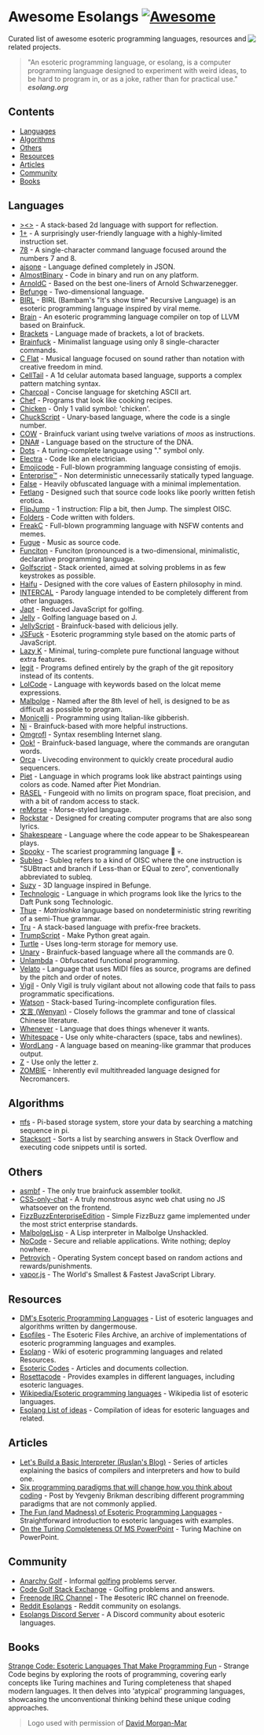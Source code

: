# Awesome Esolangs [![Awesome](https://awesome.re/badge.svg)](https://awesome.re)

<img src="logo_piet.png" align="right">

Curated list of awesome esoteric programming languages, resources and related projects.


> "An esoteric programming language, or esolang, is a computer programming language designed to experiment with weird ideas, to be hard to program in, or as a joke, rather than for practical use."  
> ***esolang.org***


## Contents
* [Languages](#languages)
* [Algorithms](#algorithms)
* [Others](#others)
* [Resources](#resources)
* [Articles](#articles)
* [Community](#community)
* [Books](#books)


## Languages

* [><>](https://esolangs.org/wiki/fish) - A stack-based 2d language with support for reflection.
* [1+](https://esolangs.org/wiki/1%2B) - A surprisingly user-friendly language with a highly-limited instruction set.
* [78](https://github.com/oatmealine/78) - A single-character command language focused around the numbers 7 and 8.
* [ajsone](https://www.quaxio.com/ajsone) - Language defined completely in JSON.
* [AlmostBinary](https://github.com/wsdt/AlmostBinary) - Code in binary and run on any platform.
* [ArnoldC](http://lhartikk.github.io/ArnoldC) - Based on the best one-liners of Arnold Schwarzenegger.
* [Befunge](https://esolangs.org/wiki/Befunge) - Two-dimensional language.
* [BIRL](https://esolangs.org/wiki/BIRL) - BIRL (Bambam's "It's show time" Recursive Language) is an esoteric programming language inspired by viral meme.
* [Brain](https://github.com/brain-labs/brain) - An esoteric programming language compiler on top of LLVM based on Brainfuck.
* [Brackets](https://github.com/kvbc/brackets) - Language made of brackets, a lot of brackets.
* [Brainfuck](https://esolangs.org/wiki/Brainfuck) - Minimalist language using only 8 single-character commands.
* [C Flat](https://github.com/NicksterSand/Cflat) - Musical language focused on sound rather than notation with creative freedom in mind.
* [CellTail](https://github.com/mousetail/celltail) - A 1d celular automata based language, supports a complex pattern matching syntax.
* [Charcoal](https://github.com/somebody1234/Charcoal) - Concise language for sketching ASCII art.
* [Chef](http://www.dangermouse.net/esoteric/chef.html) - Programs that look like cooking recipes.
* [Chicken](https://esolangs.org/wiki/Chicken) - Only 1 valid symbol: 'chicken'.
* [ChuckScript](https://github.com/angrykoala/chuckscript) - Unary-based language, where the code is a single number.
* [COW](https://esolangs.org/wiki/COW) - Brainfuck variant using twelve variations of *moos* as instructions.
* [DNA#](https://esolangs.org/wiki/DNA-Sharp) - Language based on the structure of the DNA.
* [Dots](https://github.com/josconno/dots) - A turing-complete language using "." symbol only.
* [Electra](https://github.com/DolphyWind/Electra-Lang) - Code like an electrician.
* [Emojicode](http://www.emojicode.org) - Full-blown programming language consisting of emojis.
* [Enterprise™](https://github.com/joaomilho/Enterprise) - Non deterministic unnecessarily statically typed language.
* [False](http://strlen.com/false-language) - Heavily obfuscated language with a minimal implementation.
* [Fetlang](https://github.com/Property404/fetlang) - Designed such that source code looks like poorly written fetish erotica.
* [FlipJump](https://github.com/tomhea/flip-jump) - 1 instruction: Flip a bit, then Jump. The simplest OISC.
* [Folders](https://github.com/rottytooth/Folders) - Code written with folders.
* [FreakC](https://github.com/FreakC-Foundation/FreakC) - Full-blown programming language with NSFW contents and memes.
* [Fugue](https://esolangs.org/wiki/Fugue) - Music as source code.
* [Funciton](https://esolangs.org/wiki/Funciton) - Funciton (pronounced is a two-dimensional, minimalistic, declarative programming language.
* [Golfscript](http://www.golfscript.com/golfscript) - Stack oriented, aimed at solving problems in as few keystrokes as possible.
* [Haifu](http://www.dangermouse.net/esoteric/haifu.html) - Designed with the core values of Eastern philosophy in mind.
* [INTERCAL](http://www.catb.org/~esr/intercal) - Parody language intended to be completely different from other languages.
* [Japt](https://github.com/ETHproductions/japt) - Reduced JavaScript for golfing.
* [Jelly](https://github.com/DennisMitchell/jellylanguage) - Golfing language based on J.
* [JellyScript](https://github.com/nguyenphuminh/Jellyscript) - Brainfuck-based with delicious jelly.
* [JSFuck](https://github.com/aemkei/jsfuck) - Esoteric programming style based on the atomic parts of JavaScript.
* [Lazy K](https://tromp.github.io/cl/lazy-k.html) - Minimal, turing-complete pure functional language without extra features.
* [legit](https://morr.cc/legit) - Programs defined entirely by the graph of the git repository instead of its contents.
* [LolCode](http://lolcode.org) - Language with keywords based on the lolcat meme expressions.
* [Malbolge](https://esolangs.org/wiki/Malbolge) - Named after the 8th level of hell, is designed to be as difficult as possible to program.
* [Monicelli](https://github.com/esseks/monicelli) - Programming using Italian-like gibberish.
* [Ni](https://github.com/DeybisMelendez/ni) - Brainfuck-based with more helpful instructions.
* [Omgrofl](https://esolangs.org/wiki/Omgrofl) - Syntax resembling Internet slang.
* [Ook!](http://www.dangermouse.net/esoteric/ook.html) - Brainfuck-based language, where the commands are orangutan words.
* [Orca](https://hundredrabbits.itch.io/orca) - Livecoding environment to quickly create procedural audio sequencers.
* [Piet](http://www.dangermouse.net/esoteric/piet.html) -  Language in which programs look like abstract paintings using colors as code. Named after Piet Mondrian.
* [RASEL](https://github.com/Nakilon/rasel) - Fungeoid with no limits on program space, float precision, and with a bit of random access to stack.
* [reMorse](http://esolangs.org/wiki/reMorse) - Morse-styled language.
* [Rockstar](https://github.com/dylanbeattie/rockstar) - Designed for creating computer programs that are also song lyrics.
* [Shakespeare](http://shakespearelang.sourceforge.net) - Language where the code appear to be Shakespearean plays.
* [Spooky](https://spookylang.com) - The scariest programming language  :jack_o_lantern: :skull:.
* [Subleq](https://esolangs.org/wiki/Subleq) - Subleq refers to a kind of OISC where the one instruction is "SUBtract and branch if Less-than or EQual to zero", conventionally abbreviated to subleq.
* [Suzy](https://github.com/gvx/suzy) - 3D language inspired in Befunge.
* [Technologic](https://esolangs.org/wiki/Technologic) - Language in which programs look like the lyrics to the Daft Punk song Technologic.
* [Thue](https://github.com/jcolag/Thue) - *Matrioshka* language based on nondeterministic string rewriting of a semi-Thue grammar.
* [Tru](https://github.com/sungwoncho/tru) - A stack-based language with prefix-free brackets.
* [TrumpScript](https://github.com/samshadwell/TrumpScript) - Make Python great again.
* [Turtle](https://github.com/TypeMonkey/Turtle) - Uses long-term storage for memory use.
* [Unary](https://esolangs.org/wiki/Unary) - Brainfuck-based language where all the commands are 0.
* [Unlambda](http://www.madore.org/~david/programs/unlambda) - Obfuscated functional programming.
* [Velato](http://velato.net) - Language that uses MIDI files as source, programs are defined by the pitch and order of notes.
* [Vigil](https://github.com/munificent/vigil) - Only Vigil is truly vigilant about not allowing code that fails to pass programmatic specifications.
* [Watson](https://github.com/genkami/watson) - Stack-based Turing-incomplete configuration files.
* [文言 (Wenyan)](http://wenyan-lang.lingdong.works) - Closely follows the grammar and tone of classical Chinese literature.
* [Whenever](http://www.dangermouse.net/esoteric/whenever.html) - Language that does things whenever it wants.
* [Whitespace](http://web.archive.org/web/20150623025348/http://compsoc.dur.ac.uk/whitespace) - Use only white-characters (space, tabs and newlines).
* [WordLang](https://github.com/WilliamRagstad/WordLang) - A language based on meaning-like grammar that produces output.
* [Z](https://esolangs.org/wiki/Z) - Use only the letter z.
* [ZOMBIE](https://www.dangermouse.net/esoteric/zombie.html) - Inherently evil multithreaded language designed for Necromancers.

## Algorithms

* [πfs](https://github.com/philipl/pifs) - Pi-based storage system, store your data by searching a matching sequence in pi.
* [Stacksort](https://gkoberger.github.io/stacksort) - Sorts a list by searching answers in Stack Overflow and executing code snippets until is sorted.

## Others

* [asmbf](https://github.com/kspalaiologos/asmbf) - The only true brainfuck assembler toolkit.
* [CSS-only-chat](https://github.com/kkuchta/css-only-chat) - A truly monstrous async web chat using no JS whatsoever on the frontend.
* [FizzBuzzEnterpriseEdition](https://github.com/EnterpriseQualityCoding/FizzBuzzEnterpriseEdition) - Simple FizzBuzz game implemented under the most strict enterprise standards.
* [MalbolgeLisp](https://github.com/kspalaiologos/malbolge-lisp) - A Lisp interpreter in Malbolge Unshackled.
* [NoCode](https://github.com/kelseyhightower/nocode) - Secure and reliable applications. Write nothing; deploy nowhere.
* [Petrovich](http://www.dangermouse.net/esoteric/petrovich.html) - Operating System concept based on random actions and rewards/punishments.
* [vapor.js](https://github.com/madrobby/vapor.js) - The World's Smallest & Fastest JavaScript Library.

## Resources

* [DM's Esoteric Programming Languages](http://www.dangermouse.net/esoteric) - List of esoteric languages and algorithms written by dangermouse.
* [Esofiles](https://github.com/graue/esofiles) - The Esoteric Files Archive, an archive of implementations of esoteric programming languages and examples.
* [Esolang](https://esolangs.org) - Wiki of esoteric programming languages and related Resources.
* [Esoteric Codes](https://esoteric.codes) - Articles and documents collection.
* [Rosettacode](http://rosettacode.org/wiki/Rosetta_Code) - Provides examples in different languages, including esoteric languages.
* [Wikipedia/Esoteric programming languages](https://en.wikipedia.org/wiki/Esoteric_programming_language) - Wikipedia list of esoteric languages.
* [Esolang List of ideas](https://esolangs.org/wiki/List_of_ideas) - Compilation of ideas for esoteric languages and related.

## Articles

* [Let's Build a Basic Interpreter (Ruslan's Blog)](https://ruslanspivak.com/lsbasi-part1) - Series of articles explaining the basics of compilers and interpreters and how to build one.
* [Six programming paradigms that will change how you think about coding](http://www.ybrikman.com/writing/2014/04/09/six-programming-paradigms-that-will) - Post by Yevgeniy Brikman describing different programming paradigms that are not commonly applied.
* [The Fun (and Madness) of Esoteric Programming Languages](https://tomassetti.me/discovering-arcane-world-esoteric-programming-languages) - Straightforward introduction to esoteric languages with examples.
* [On the Turing Completeness Of MS PowerPoint](http://www.andrew.cmu.edu/user/twildenh/PowerPointTM/Paper.pdf) - Turing Machine on PowerPoint.

## Community

* [Anarchy Golf](http://golf.shinh.org) - Informal [golfing](https://en.wikipedia.org/wiki/Code_golf) problems server.
* [Code Golf Stack Exchange](https://codegolf.stackexchange.com) - Golfing problems and answers.
* [Freenode IRC Channel](http://webchat.freenode.net/?channels=esoteric&uio=d4) - The #esoteric IRC channel on freenode.
* [Reddit Esolangs](https://www.reddit.com/r/esolangs) - Reddit community on esolangs.
* [Esolangs Discord Server](https://discord.gg/SdFJQmd4QJ) - A Discord community about esoteric languages.

## Books

[Strange Code: Esoteric Languages That Make Programming Fun](https://www.amazon.co.uk/Strange-Code-Esoteric-Languages-Programming-ebook/dp/B09WK69BN6) - Strange Code begins by exploring the roots of programming, covering early concepts like Turing machines and Turing completeness that shaped modern languages. It then delves into 'atypical' programming languages, showcasing the unconventional thinking behind these unique coding approaches.

> Logo used with permission of [David Morgan-Mar](http://www.dangermouse.net/esoteric/piet/samples.html)
